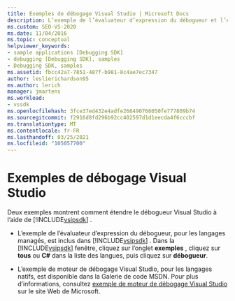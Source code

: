 ```yaml
---
title: Exemples de débogage Visual Studio | Microsoft Docs
description: L’exemple de l’évaluateur d’expression du débogueur et l’exemple du moteur de débogage de Visual Studio montrent comment étendre le débogueur Visual Studio à l’aide du kit de développement logiciel (SDK) Visual Studio.
ms.custom: SEO-VS-2020
ms.date: 11/04/2016
ms.topic: conceptual
helpviewer_keywords:
- sample applications [Debugging SDK]
- debugging [Debugging SDK], samples
- Debugging SDK, samples
ms.assetid: fbcc42a7-7851-487f-b981-8c4ae7ec7347
author: leslierichardson95
ms.author: lerich
manager: jmartens
ms.workload:
- vssdk
ms.openlocfilehash: 3fce37ed432e4adfe266490766050fe777809b74
ms.sourcegitcommit: f2916d8fd296b92cc402597d1d1eecda4f6cccbf
ms.translationtype: MT
ms.contentlocale: fr-FR
ms.lasthandoff: 03/25/2021
ms.locfileid: "105057700"
---
```

# <a name="visual-studio-debugging-samples"></a>Exemples de débogage Visual Studio
Deux exemples montrent comment étendre le débogueur Visual Studio à l’aide de [!INCLUDE[vsipsdk](../../extensibility/includes/vsipsdk_md.md)] .

- L’exemple de l’évaluateur d’expression du débogueur, pour les langages managés, est inclus dans [!INCLUDE[vsipsdk](../../extensibility/includes/vsipsdk_md.md)] . Dans la [!INCLUDE[vsipsdk](../../extensibility/includes/vsipsdk_md.md)] fenêtre, cliquez sur l’onglet **exemples** , cliquez sur **tous** ou **C#** dans la liste des langues, puis cliquez sur **débogueur**.

- L’exemple de moteur de débogage Visual Studio, pour les langages natifs, est disponible dans la Galerie de code MSDN. Pour plus d’informations, consultez [exemple de moteur de débogage Visual Studio](https://code.msdn.microsoft.com/Visual-Studio-Debug-Engine-c2e21c0e) sur le site Web de Microsoft.
